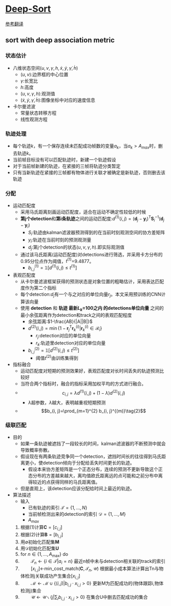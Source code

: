# [Deep-Sort](../Paper/deep-sort%20SIMPLE%20ONLINE%20AND%20REALTIME%20TRACKING%20WITH%20A%20DEEP%20ASSOCIATION%20METRIC.pdf)
[参考翻译](https://www.cnblogs.com/YiXiaoZhou/p/7074037.html)
## sort with deep association metric
### 状态估计
- 八维状态空间$(u,v,\gamma,h,\dot{x},\dot{y},\dot{\gamma},\dot{h})$
  - $(u,v)$:边界框的中心位置
  - $\gamma$:长宽比
  - $h$:高度
  - $(u,v,\gamma,h)$:观测值
  - $(\dot{x},\dot{y},\dot{\gamma},\dot{h})$:图像坐标中对应的速度信息
- 卡尔曼滤波
  - 常量状态转移方程
  - 线性观测方程
### 轨迹处理
- 每个轨迹$k$，有一个保存连续未匹配成功帧数的变量$a_k$，当$a_k>A_{max}$时，删去轨迹$k$。
- 当前帧目标没有可以匹配轨迹时，新建一个轨迹假设
- 对于当前帧新建的轨迹，在紧接的三帧将轨迹分类暂定
- 只有当新轨迹在紧接的三帧都有物体进行关联才被确定是新轨迹，否则删去该轨迹
### 分配
- 运动匹配度
  - 采用马氏距离刻画运动匹配度，适合在运动不确定性较低的时候
  - **第j个detection**和**第i条轨迹**之间的运动匹配度:$d^{(1)}(i, j)=\left(\boldsymbol{d}_{j}-\boldsymbol{y}_{i}\right)^{\mathrm{T}} \boldsymbol{S}_{i}^{-1}\left(\boldsymbol{d}_{j}-\boldsymbol{y}_{i}\right)$
    - $S_i$:轨迹由kalman滤波器预测得到的在当前时刻观测空间的协方差矩阵
    - $y_i$:轨迹在当前时刻的预测观测量
    - $d_j$:第j个detection的状态$(u,v,\gamma,h)$.即实际观测值
  - 通过该马氏距离(运动匹配度)对detections进行筛选，并采用卡方分布的0.95分位点作为阈值，$t^{(1)}$=9.4877。
    - $b_{i, j}^{(1)}=\mathbb{1}\left[d^{(1)}(i, j) \leq t^{(1)}\right]$
- 表观匹配度
  - 从卡尔曼滤波框架获得的预测状态是对象位置的粗略估计，采用表达匹配度作为第二个指标
  - 每个detection:$d_j$有一个与之对应的单位向量$r_j$。本文采用预训练的CNN计算该向量
  - 使用 **detection** 和 **轨迹 最新$L_k$=100之内 的detections单位向量** 之间的最小余弦距离作为detection和track之间的表观匹配程度
    - 余弦距离:$1-\frac{AB}{|A||B|}$
    - $d^{(2)}(i, j)=\min \left\{1-\boldsymbol{r}_{j}^{\mathrm{T}} \boldsymbol{r}_{k}^{(i)} | \boldsymbol{r}_{k}^{(i)} \in \mathcal{R}_{i}\right\}$
      - $r_j$:detection对应的单位向量
      - $r_k$:轨迹里detection对应的单位向量
    - $b_{i, j}^{(2)}=\mathbb{1}\left[d^{(2)}(i, j) \leq t^{(2)}\right]$
      - 阈值$t^{(2)}$由训练集得到
- 指标融合
  - 运动匹配度对短期的预测效果好，表观匹配度对长时间丢失的轨迹预测比较好
  - 当符合两个指标时，融合的指标采用加权平均的方式进行融合。
  - $$c_{i, j}=\lambda d^{(1)}(i, j)+(1-\lambda) d^{(2)}(i, j)\tag{1}$$
    - $\lambda$超参数，$\lambda$越大，表明越重视短期预测
  - $$b_{i, j}=\prod_{m=1}^{2} b_{i, j}^{(m)}\tag{2}$$
### 级联匹配
- 目的
  - 如果一条轨迹被遮挡了一段较长的时间，kalman滤波器的不断预测中就会导致概率弥散。
  - 假设现在有两条轨迹竞争同一个detection，遮挡时间长的往往得到马氏距离更小，使detection倾向于分配给丢失时间更长的轨迹。
    - 假设本来协方差矩阵是一个正态分布，连续的预测不更新导致这个正态分布的方差越来越大，离均值欧氏距离远的点可能和之前分布中离得较近的点获得同样的马氏距离值。
  - 但是直观上，该detection应该分配给时间上最近的轨迹。
- 算法描述
  - 输入
    - 已有轨迹的索引 $\mathcal{T}=\{1, \ldots, N\}$
    - 当前帧检测出来的detection的索引 $\mathcal{D}=\{1, \ldots, M\}$
    - $A_{max}$
  1. 根据(1)计算$\boldsymbol{C}=\left[c_{i, j}\right]$
  2. 根据(2)计算$\boldsymbol{B}=\left[b_{i, j}\right]$
  3. 用$\emptyset$初始化匹配集$\boldsymbol{M}$
  4. 用$\mathcal{D}$初始化匹配集$\boldsymbol{U}$
  5. for $n \in\left\{1, \ldots, A_{\max }\right\}$ do
  6. $\qquad \mathcal{T}_{n} \leftarrow\left\{i \in \mathcal{T} | a_{i}=n\right\}$ 最近n帧中未与detection相关联的track的索引
  7. $\qquad \left[x_{i, j}\right]\leftarrow$min_cost_match($\boldsymbol{C}, \mathcal{T}_{n}, \mathcal{U}$) 根据最小成本算法计算出Tn与物体检测j关联成功产生集合$\left[x_{i, j}\right]$
  8. $\qquad \mathcal{M} \leftarrow \mathcal{M} \cup\left\{(i, j) | b_{i, j} \cdot x_{i, j}>0\right\}$ 更新M为匹配成功的(物体跟踪i,物体检测j)集合
  9. $\qquad \mathcal{U} \leftarrow \mathcal{U} \backslash\left\{j | \sum_{i} b_{i, j} \cdot x_{i, j}>0\right\}$ 在集合U中删去匹配成功的集合

